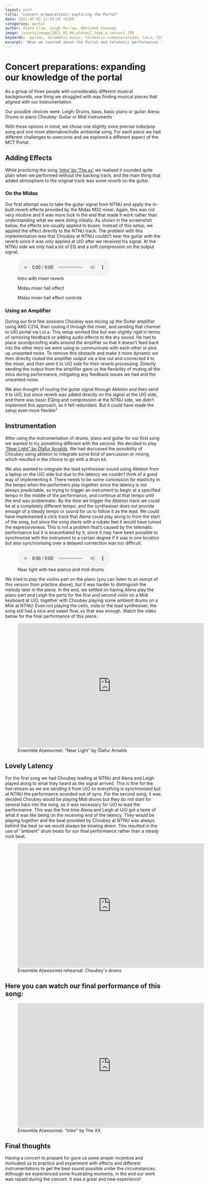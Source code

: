 ```yaml
---
layout: post
title: "Concert preparations: exploring the Portal"
date: 2021-05-05 12:10:00 +0200
categories: portal
author: Alena Clim, Leigh Murray, Abhishek Choubey
image: /assets/image/2021_05_04_alenacl_team_a_concert.JPG
keywords:  portal, telematic-music, telematic-communications, LoLa, TICO, midas-m32
excerpt: "What we learned about the Portal and telematic performances in general while preparing our musical pieces for the end of semester concert. Details about our instrumentation and effects."
---
```


# Concert preparations: expanding our knowledge of the portal

As a group of three people with considerably different musical backgrounds, one thing we struggled with was finding musical pieces that aligned with our instrumentation.

Our possible choices were:
    Leigh: Drums, bass, basic piano or guitar
    Alena: Drums or piano
    Choubey: Guitar or Midi Instruments

With these options in mind, we chose one slightly more precise indie/pop song and one more alternative/indie ambiental song. For each piece we had different challenges to overcome and we explored a different aspect of the MCT Portal.

## Adding Effects

While practicing the song [‘Intro’ by ‘The xx’](https://www.youtube.com/watch?v=xMV6l2y67rk) we realised it sounded quite plain when we performed without the backing track, and the main thing that added atmosphere to the original track was some _reverb_ on the guitar.

### On the Midas

Our first attempt was to take the guitar signal from NTNU and apply the in-built reverb effects provided by the Midas M32 mixer. Again, this was not very intuitive and it was more luck in the end that made it work rather than understanding what we were doing initially. As shown in the screenshot below, the effects are usually applied to buses.  Instead of this setup, we applied the effect directly to the NTNU track. The problem with this implementation was that Choubey at NTNU couldn’t hear the guitar with the reverb since it was only applied at UiO after we received his signal. At the NTNU side we only had a bit of EQ and a soft compression on the output signal.

<figure style="float: none">
  <audio controls>
    <source src="https://drive.google.com/uc?&id=1WygL4RXUQRMX8vrRscRuApqjzPxUcRxv" type="audio/mpeg">
    Intro by The xx with mixer reverb
  </audio>
  <figcaption>Intro with mixer reverb</figcaption>
</figure>

<figure style="float: auto">
   <img src="/assets/image/2021_05_04_leigh_midas_hall_effect.jpg" alt="" title="Midas hall effect" width=auto/> <figcaption>Midas mixer hall effect</figcaption>
</figure>

<figure style="float: auto">
   <img src="/assets/image/2021_05_04_leigh_midas_hall_effect_controls.jpg" alt="" title="Midas hall effect controls" width=auto/> <figcaption>Midas mixer hall effect controls</figcaption>
</figure>

### Using an Amplifier

During our first few sessions Choubey was micing up the Guitar amplifier using AKG C214, then routing it through the mixer, and sending that channel to UiO portal via LoLa. This setup worked fine but was slightly rigid in terms of removing feedback or adding audio effects to the dry sound. He had to place soundproofing walls around the amplifier so that it doesn't feed back into the other mics we were using to communicate with each other or pick up unwanted noise. To remove this obstacle and make it more dynamic we then directly routed the amplifier output via a line out and connected it to the mixer, and then sent it to UiO side for their reverb processing. Directly sending the output from the amplifier gave us the flexibility of muting all the mics during performance, mitigating any feedback issues we had and the unwanted noise.

We also thought of routing the guitar signal through Ableton and then send it to UiO, but since reverb was added directly on the signal at the UiO side, and there was basic EQing and compression at the NTNU side, we didn't implement this approach, as it felt redundant. But it could have made the setup even more flexible"


## Instrumentation

After using the instrumentation of drums, piano and guitar for our first song we wanted to try something different with the second. We decided to play [“Near Light” by Ólafur Arnalds](https://www.youtube.com/watch?v=0kYc55bXJFI). We had discussed the possibility of Choubey using ableton to integrate some kind of percussion or mixing which resulted in the choice to go with a drum kit.

We also wanted to integrate the lead synthesiser sound using Ableton from a laptop on the UiO side but due to the latency we couldn’t think of a good way of implementing it.  There needs to be some concession for elasticity in the tempo when the performers play together since the latency is not always predictable, so trying to trigger an instrument to begin at a specified tempo in the middle of the performance, and continue at that tempo until the end was problematic.  By the time we trigger the Ableton track we could be at a completely different tempo, and the synthesiser does not provide enough of a steady tempo or sound for us to follow it as the lead.  We could have implemented a click track that Alena could play along to from the start of the song, but since the song starts with a rubato feel it would have ruined the expressiveness. This is not a problem that’s caused by the telematic performance but it is exacerbated by it, since it may have been possible to synchronise with the instrument to a certain degree if it was in one location but also synchronising over a delayed connection was too difficult.

<figure style="float: none">
  <audio controls>
    <source src="https://drive.google.com/uc?&id=1TF_MoxlXqGGHxfLSXX6dB_KDbRyTUjge" type="audio/mpeg">
    Near Light with two pianos and midi drums
  </audio>
  <figcaption>Near light with two pianos and midi drums</figcaption>
</figure>

We tried to play the violins part on the piano (you can listen to an exerpt of this version from practice above), but it was harder to distinguish the melody later in the piece. In the end, we settled on having Alena play the piano part and Leigh the parts for the first and second violin on a Midi keyboard at UiO, together with Choubey playing some ambient drums on a Midi at NTNU. Even not playing the cello, viola or the lead synthesiser, the song still had a nice and sweet flow, so that was enough. Watch the video below for the final performance of this piece.

<figure style="float: none">
   <iframe src="https://drive.google.com/file/d/1RU601pP6nqIOl6Fhil7RAEzUDACw_qLz/preview" width="600" height="400" frameborder="0" allowfullscreen></iframe>
   <figcaption>Ensemble A(wesome): "Near Light" by Ólafur Arnalds</figcaption>
</figure>

## Lovely Latency

For the first song we had Choubey leading at NTNU and Alena and Leigh played along to what they heard as the signal arrived.  This is fine for the live-stream as we are sending it from UiO so everything is synchronised but at NTNU the performance sounded out of sync.  For the second song, it was decided Choubey would be playing Midi drums but they do not start for several bars into the song, so it was necessary for UiO to lead the performance.  This was the first time Alena and Leigh at UiO got a taste of what it was like being on the receiving end of the latency.  They would be playing together and the beat provided by Choubey at NTNU was always behind the beat so we would always be slowing down.  This resulted in the use of “ambient” drum beats for our final performance rather than a steady rock beat.

<figure style="float: none">
   <iframe src="https://drive.google.com/file/d/1PFUTTneyel37_DM7LM9JD3CkTUBjFnS3/preview" width="600" height="400" frameborder="0" allowfullscreen></iframe>
   <figcaption>Ensemble A(wesome) rehearsal: Choubey's drums</figcaption>
</figure>


## Here you can watch our final performance of this song:

<figure style="float: none">
   <iframe src="https://drive.google.com/file/d/1t33Is8iGUGwXFFU4iuzdcxa193P-LGUe/preview" width="600" height="400" frameborder="0" allowfullscreen></iframe>
   <figcaption>Ensemble A(wesome): "Intro" by The XX </figcaption>
</figure>

## Final thoughts

Having a concert to prepare for gave us some proper incentive and motivated us to practice and experiment with effects and different instrumentations to get the best sound possible under the circumstances. Although we experienced some frustrating moments, in the end our work was repaid during the concert. It was a great and new experience!
